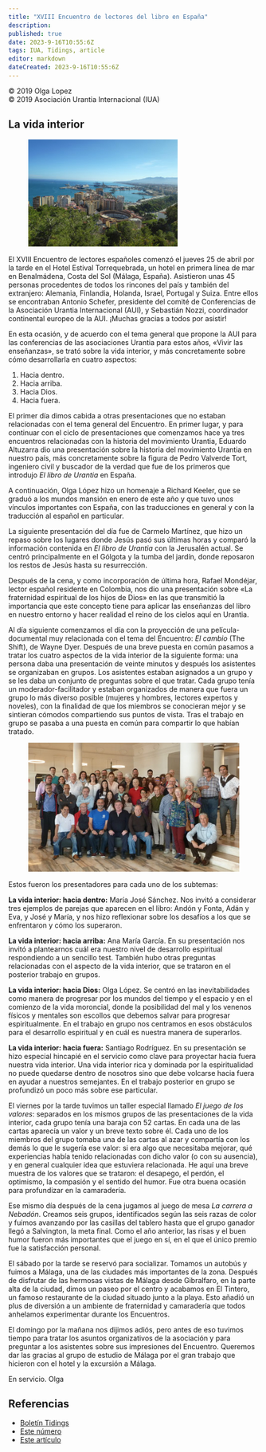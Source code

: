 ```yaml
---
title: "XVIII Encuentro de lectores del libro en España"
description: 
published: true
date: 2023-9-16T10:55:6Z
tags: IUA, Tidings, article
editor: markdown
dateCreated: 2023-9-16T10:55:6Z
---
```


<p class="v-card v-sheet theme--light gray lighten-3 px-2">© 2019 Olga Lopez<br>© 2019 Asociación Urantia Internacional (IUA)</p>


## La vida interior

<figure id="Figure_1" class="image urantiapedia image-style-align-left">
<img src="/image/article/IUA_Tidings/Malaga-from-Gibralfaro-mb-300x215.jpg">
</figure>

El XVIII Encuentro de lectores españoles comenzó el jueves 25 de abril por la tarde en el Hotel Estival Torrequebrada, un hotel en primera línea de mar en Benalmádena, Costa del Sol (Málaga, España). Asistieron unas 45 personas procedentes de todos los rincones del país y también del extranjero: Alemania, Finlandia, Holanda, Israel, Portugal y Suiza. Entre ellos se encontraban Antonio Schefer, presidente del comité de Conferencias de la Asociación Urantia Internacional (AUI), y Sebastián Nozzi, coordinador continental europeo de la AUI. ¡Muchas gracias a todos por asistir!

En esta ocasión, y de acuerdo con el tema general que propone la AUI para las conferencias de las asociaciones Urantia para estos años, «Vivir las enseñanzas», se trató sobre la vida interior, y más concretamente sobre cómo desarrollarla en cuatro aspectos:

1. Hacia dentro.
2. Hacia arriba.
3. Hacia Dios.
4. Hacia fuera.

El primer día dimos cabida a otras presentaciones que no estaban relacionadas con el tema general del Encuentro. En primer lugar, y para continuar con el ciclo de presentaciones que comenzamos hace ya tres encuentros relacionadas con la historia del movimiento Urantia, Eduardo Altuzarra dio una presentación sobre la historia del movimiento Urantia en nuestro país, más concretamente sobre la figura de Pedro Valverde Tort, ingeniero civil y buscador de la verdad que fue de los primeros que introdujo _El libro de Urantia_ en España.

A continuación, Olga López hizo un homenaje a Richard Keeler, que se graduó a los mundos mansión en enero de este año y que tuvo unos vínculos importantes con España, con las traducciones en general y con la traducción al español en particular.

La siguiente presentación del día fue de Carmelo Martínez, que hizo un repaso sobre los lugares donde Jesús pasó sus últimas horas y comparó la información contenida en _El libro de Urantia_ con la Jerusalén actual. Se centró principalmente en el Gólgota y la tumba del jardín, donde reposaron los restos de Jesús hasta su resurrección.

Después de la cena, y como incorporación de última hora, Rafael Mondéjar, lector español residente en Colombia, nos dio una presentación sobre «La fraternidad espiritual de los hijos de Dios» en las que transmitió la importancia que este concepto tiene para aplicar las enseñanzas del libro en nuestro entorno y hacer realidad el reino de los cielos aquí en Urantia.

Al día siguiente comenzamos el día con la proyección de una película-documental muy relacionada con el tema del Encuentro: _El cambio_ (The Shift), de Wayne Dyer. Después de una breve puesta en común pasamos a tratar los cuatro aspectos de la vida interior de la siguiente forma: una persona daba una presentación de veinte minutos y después los asistentes se organizaban en grupos. Los asistentes estaban asignados a un grupo y se les daba un conjunto de preguntas sobre el que tratar. Cada grupo tenía un moderador-facilitador y estaban organizados de manera que fuera un grupo lo más diverso posible (mujeres y hombres, lectores expertos y noveles), con la finalidad de que los miembros se conocieran mejor y se sintieran cómodos compartiendo sus puntos de vista. Tras el trabajo en grupo se pasaba a una puesta en común para compartir lo que habían tratado.

<figure id="Figure_2" class="image urantiapedia">
<img src="/image/article/IUA_Tidings/Group-Picture-1-e1558819620428-706x431.jpg">
</figure>

Estos fueron los presentadores para cada uno de los subtemas:

**La vida interior: hacia dentro:** María José Sánchez. Nos invitó a considerar tres ejemplos de parejas que aparecen en el libro: Andón y Fonta, Adán y Eva, y José y María, y nos hizo reflexionar sobre los desafíos a los que se enfrentaron y cómo los superaron.

**La vida interior: hacia arriba:** Ana María García. En su presentación nos invitó a plantearnos cuál era nuestro nivel de desarrollo espiritual respondiendo a un sencillo test. También hubo otras preguntas relacionadas con el aspecto de la vida interior, que se trataron en el posterior trabajo en grupos.

**La vida interior: hacia Dios:** Olga López. Se centró en las inevitabilidades como manera de progresar por los mundos del tiempo y el espacio y en el comienzo de la vida moroncial, donde la posibilidad del mal y los venenos físicos y mentales son escollos que debemos salvar para progresar espiritualmente. En el trabajo en grupo nos centramos en esos obstáculos para el desarrollo espiritual y en cuál es nuestra manera de superarlos.

**La vida interior: hacia fuera:** Santiago Rodríguez. En su presentación se hizo especial hincapié en el servicio como clave para proyectar hacia fuera nuestra vida interior. Una vida interior rica y dominada por la espiritualidad no puede quedarse dentro de nosotros sino que debe volcarse hacia fuera en ayudar a nuestros semejantes. En el trabajo posterior en grupo se profundizó un poco más sobre ese particular.

El viernes por la tarde tuvimos un taller especial llamado _El juego de los valores_: separados en los mismos grupos de las presentaciones de la vida interior, cada grupo tenía una baraja con 52 cartas. En cada una de las cartas aparecía un valor y un breve texto sobre él. Cada uno de los miembros del grupo tomaba una de las cartas al azar y compartía con los demás lo que le sugería ese valor: si era algo que necesitaba mejorar, qué experiencias había tenido relacionadas con dicho valor (o con su ausencia), y en general cualquier idea que estuviera relacionada. He aquí una breve muestra de los valores que se trataron: el desapego, el perdón, el optimismo, la compasión y el sentido del humor. Fue otra buena ocasión para profundizar en la camaradería.

Ese mismo día después de la cena jugamos al juego de mesa _La carrera a Nebadón_. Creamos seis grupos, identificados según las seis razas de color y fuimos avanzando por las casillas del tablero hasta que el grupo ganador llegó a Salvington, la meta final. Como el año anterior, las risas y el buen humor fueron más importantes que el juego en sí, en el que el único premio fue la satisfacción personal.

El sábado por la tarde se reservó para socializar. Tomamos un autobús y fuimos a Málaga, una de las ciudades más importantes de la zona. Después de disfrutar de las hermosas vistas de Málaga desde Gibralfaro, en la parte alta de la ciudad, dimos un paseo por el centro y acabamos en El Tintero, un famoso restaurante de la ciudad situado junto a la playa. Esto añadió un plus de diversión a un ambiente de fraternidad y camaradería que todos anhelamos experimentar durante los Encuentros.

El domingo por la mañana nos dijimos adiós, pero antes de eso tuvimos tiempo para tratar los asuntos organizativos de la asociación y para preguntar a los asistentes sobre sus impresiones del Encuentro. Queremos dar las gracias al grupo de estudio de Málaga por el gran trabajo que hicieron con el hotel y la excursión a Málaga.

En servicio.
Olga


## Referencias

- [Boletín Tidings](https://urantia-association.org/acerca-del-boletin-tidings/?lang=es)
- [Este número](https://urantia-association.org/newsletter/tidings-junio-2019/?lang=es)
- [Este artículo](https://urantia-association.org/18th-national-spain)

